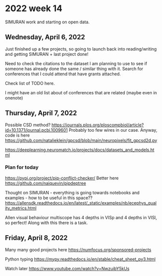 # 2022 week 14

SIMURAN work and starting on open data.

## Wednesday, April 6, 2022

Just finished up a few projects, so going to launch back into reading/writing and getting SIMURAN + last project done!

Need to check the citations to the dataset I am planning to use to see if someone has already done the same / similar thing with it.
Search for conferences that I could attend that have grants attached.

Check list of TODO here.

I might have an old list about of conferences that are related (maybe even in onenote)

## Thursday, April 7, 2022

Possible CSD method? https://journals.plos.org/ploscompbiol/article?id=10.1371/journal.pcbi.1009601
Probably too few wires in our case.
Anyway, code is here https://github.com/natalieklein/gpcsd/blob/main/neuropixels/fit_gpcsd2d.py

https://deeplearning.neuromatch.io/projects/docs/datasets_and_models.html

### Plan for today

https://pypi.org/project/pip-conflict-checker/
Better here https://github.com/naiquevin/pipdeptree

Thought on SIMURAN - everything is going towards notebooks and examples - how to be useful in this space??
https://allensdk.readthedocs.io/en/latest/_static/examples/nb/ecephys_quality_metrics.html

Allen visual behaviour multiscope has 4 depths in VISp and 4 depths in VISl, so perfect!
Along with this there is a task.

## Friday, April 8, 2022

Many many good projects here https://numfocus.org/sponsored-projects

Python typing https://mypy.readthedocs.io/en/stable/cheat_sheet_py3.html

Watch later https://www.youtube.com/watch?v=NwzuibY5kUs
